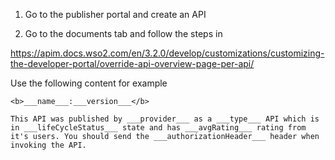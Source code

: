 1) Go to the publisher portal and create an API

2) Go to the documents tab and follow the steps in 

https://apim.docs.wso2.com/en/3.2.0/develop/customizations/customizing-the-developer-portal/override-api-overview-page-per-api/

Use the following content for example

```
<b>___name___:___version___</b>

This API was published by ___provider___ as a ___type___ API which is in ___lifeCycleStatus___ state and has ___avgRating___ rating from it's users. You should send the ___authorizationHeader___ header when invoking the API. 
```

